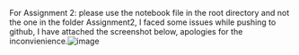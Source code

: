 For Assignment 2: please use the notebook file in the root directory and not the one in the folder Assignment2, I faced some issues while pushing to github, I have attached the screenshot below, apologies for the inconvienience.![image](https://github.com/user-attachments/assets/fc67ad7b-9fec-4418-9048-047e4ec4ca1f)
